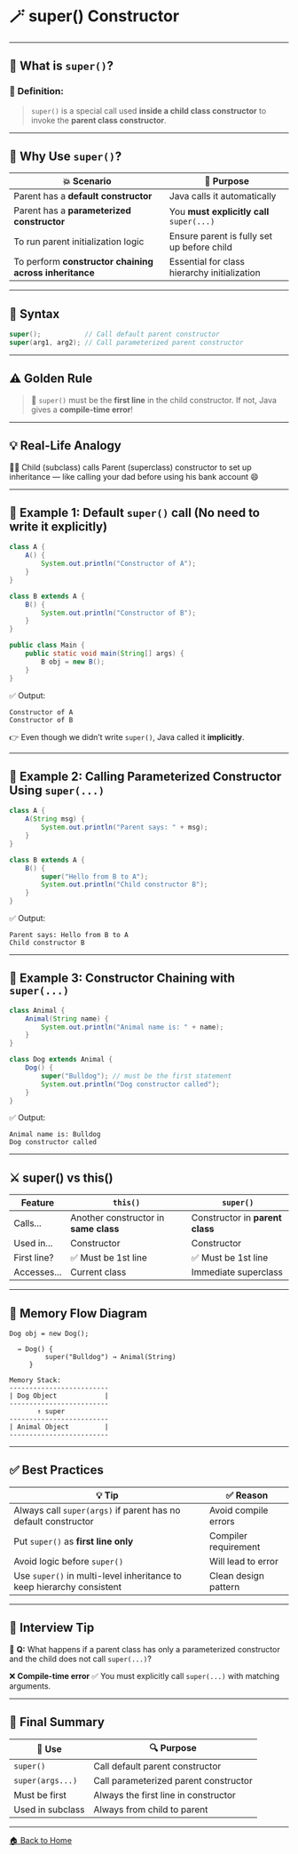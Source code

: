 # 🪄 super() Constructor

---

## 🧠 What is `super()`?

### 📌 **Definition:**

> `super()` is a special call used **inside a child class constructor** to invoke the **parent class constructor**.

---

## 🎯 Why Use `super()`?

| 💥 Scenario                                            | 🎯 Purpose                                   |
| ------------------------------------------------------ | -------------------------------------------- |
| Parent has a **default constructor**                   | Java calls it automatically                  |
| Parent has a **parameterized constructor**             | You **must explicitly call** `super(...)`    |
| To run parent initialization logic                     | Ensure parent is fully set up before child   |
| To perform **constructor chaining across inheritance** | Essential for class hierarchy initialization |

---

## 🔧 Syntax

```java
super();           // Call default parent constructor
super(arg1, arg2); // Call parameterized parent constructor
```

---

## ⚠️ Golden Rule

> 🔴 `super()` must be the **first line** in the child constructor.
> If not, Java gives a **compile-time error**!

---

## 💡 Real-Life Analogy

👨‍👦 Child (subclass) calls Parent (superclass) constructor to set up inheritance — like calling your dad before using his bank account 😄

---

## 🔧 Example 1: Default `super()` call (No need to write it explicitly)

```java
class A {
    A() {
        System.out.println("Constructor of A");
    }
}

class B extends A {
    B() {
        System.out.println("Constructor of B");
    }
}

public class Main {
    public static void main(String[] args) {
        B obj = new B();
    }
}
```

✅ Output:

```
Constructor of A
Constructor of B
```

👉 Even though we didn’t write `super()`, Java called it **implicitly**.

---

## 🔧 Example 2: Calling Parameterized Constructor Using `super(...)`

```java
class A {
    A(String msg) {
        System.out.println("Parent says: " + msg);
    }
}

class B extends A {
    B() {
        super("Hello from B to A");
        System.out.println("Child constructor B");
    }
}
```

✅ Output:

```
Parent says: Hello from B to A
Child constructor B
```

---

## 🔧 Example 3: Constructor Chaining with `super(...)`

```java
class Animal {
    Animal(String name) {
        System.out.println("Animal name is: " + name);
    }
}

class Dog extends Animal {
    Dog() {
        super("Bulldog"); // must be the first statement
        System.out.println("Dog constructor called");
    }
}
```

✅ Output:

```
Animal name is: Bulldog
Dog constructor called
```

---

## ⚔️ super() vs this()

| Feature     | `this()`                              | `super()`                       |
| ----------- | ------------------------------------- | ------------------------------- |
| Calls...    | Another constructor in **same class** | Constructor in **parent class** |
| Used in...  | Constructor                           | Constructor                     |
| First line? | ✅ Must be 1st line                    | ✅ Must be 1st line              |
| Accesses... | Current class                         | Immediate superclass            |

---

## 🧭 Memory Flow Diagram

```
Dog obj = new Dog();

  → Dog() {
         super("Bulldog") → Animal(String)
     }

Memory Stack:
-------------------------
| Dog Object            |
-------------------------
       ↑ super
-------------------------
| Animal Object         |
-------------------------
```

---

## ✅ Best Practices

| 💡 Tip                                                                | ✅ Reason             |
| --------------------------------------------------------------------- | -------------------- |
| Always call `super(args)` if parent has no default constructor        | Avoid compile errors |
| Put `super()` as **first line only**                                  | Compiler requirement |
| Avoid logic before `super()`                                          | Will lead to error   |
| Use `super()` in multi-level inheritance to keep hierarchy consistent | Clean design pattern |

---

## 🧪 Interview Tip

🧠 **Q:** What happens if a parent class has only a parameterized constructor and the child does not call `super(...)`?

❌ **Compile-time error**
✅ You must explicitly call `super(...)` with matching arguments.

---

## 🏁 Final Summary

| 🔧 Use           | 🔍 Purpose                            |
| ---------------- | ------------------------------------- |
| `super()`        | Call default parent constructor       |
| `super(args...)` | Call parameterized parent constructor |
| Must be first    | Always the first line in constructor  |
| Used in subclass | Always from child to parent           |

---
[🏠 Back to Home](../..)